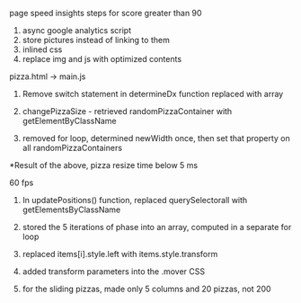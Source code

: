 
page speed insights steps for score greater than 90

1. async google analytics script
2. store pictures instead of linking to them
3. inlined css
4. replace img and js with optimized contents



pizza.html -> main.js


1. Remove switch statement in determineDx function replaced with array

2. changePizzaSize - retrieved randomPizzaContainer with getElementByClassName

3. removed for loop, determined newWidth once, then set that property on all randomPizzaContainers

*Result of the above, pizza resize time below 5 ms 

60 fps

1. In updatePositions() function, replaced querySelectorall with getElementsByClassName

2. stored the 5 iterations of phase into an array, computed in a separate for loop

3. replaced items[i].style.left with items.style.transform

4. added transform parameters into the .mover CSS

5. for the sliding pizzas, made only 5 columns and 20 pizzas, not 200

